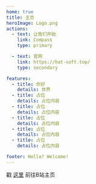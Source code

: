 ```yaml
---
home: true
title: 主页
heroImage: Logo.png
actions:
  - text: 让我们开始
    link: Compass
    type: primary

  - text: 官网
    link: https://hat-soft.top/
    type: secondary

features:
  - title: 你好
    details: 世界
  - title: 占位
    details: 占位内容
  - title: 占位
    details: 占位内容
  - title: 占位
    details: 占位内容
  - title: 占位
    details: 占位内容
  - title: 占位
    details: 占位内容

footer: Hello? Welcome!
---
```


戳 [这里][to-bili] 前往B站主页

[to-bili]: https://space.bilibili.com/36163336
